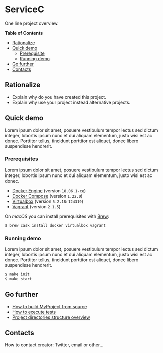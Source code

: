 # ServiceC

One line project overview.

<!-- START doctoc generated TOC please keep comment here to allow auto update -->
<!-- DON'T EDIT THIS SECTION, INSTEAD RE-RUN doctoc TO UPDATE -->
**Table of Contents**

- [Rationalize](#rationalize)
- [Quick demo](#quick-demo)
  - [Prerequisite](#prerequisite)
  - [Running demo](#running-demo)
- [Go further](#go-further)
- [Contacts](#contacts)

<!-- END doctoc generated TOC please keep comment here to allow auto update -->


## Rationalize

* Explain why do you have created this project.
* Explain why use your project instead alternative projects.


## Quick demo

Lorem ipsum dolor sit amet, posuere vestibulum tempor lectus sed dictum integer, lobortis ipsum nunc et dui aliquam elementum, justo wisi est ac donec. Porttitor tellus, tincidunt porttitor est aliquet, donec libero suspendisse hendrerit.


### Prerequisites

Lorem ipsum dolor sit amet, posuere vestibulum tempor lectus sed dictum integer, lobortis ipsum nunc et dui aliquam elementum, justo wisi est ac donec.

* [Docker Engine](https://docs.docker.com/engine/) (version `18.06.1-ce`)
* [Docker Compose](https://docs.docker.com/compose/) (version `1.22.0`)
* [Virtualbox](https://www.virtualbox.org/) (version `5.2.18r124319`)
* [Vagrant](https://www.vagrantup.com/) (version `2.1.5`)

On *macOS* you can install prerequisites with [Brew](https://brew.sh/index_fr):

```sh
$ brew cask install docker virtualbox vagrant
```


### Running demo

Lorem ipsum dolor sit amet, posuere vestibulum tempor lectus sed dictum integer, lobortis ipsum nunc et dui aliquam elementum, justo wisi est ac donec. Porttitor tellus, tincidunt porttitor est aliquet, donec libero suspendisse hendrerit.

```sh
$ make init
$ make start
```

## Go further

* [How to build MyProject from source](CONTRIBUTE.md#how-to-build-myproject-from-source)
* [How to execute tests](CONTRIBUTE.md#how-to-execute-tests)
* [Project directories structure overview](CONTRIBUTE.md#project-directories-structure-overview)


## Contacts

How to contact creator: Twitter, email or other...
